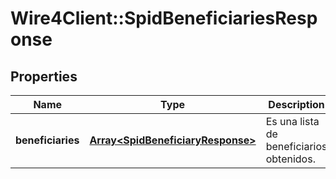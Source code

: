 # Wire4Client::SpidBeneficiariesResponse

## Properties
Name | Type | Description | Notes
------------ | ------------- | ------------- | -------------
**beneficiaries** | [**Array&lt;SpidBeneficiaryResponse&gt;**](SpidBeneficiaryResponse.md) | Es una lista de beneficiarios obtenidos. | [optional] 


